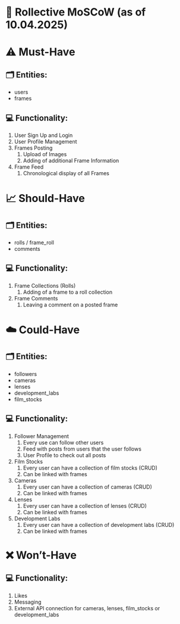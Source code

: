 # 🚩 Rollective MoSCoW (as of 10.04.2025)

# ⚠️ Must-Have

## 🗂️ Entities:

- users
- frames

## 💻 Functionality:

1. User Sign Up and Login
2. User Profile Management
3. Frames Posting
   1. Upload of Images
   2. Adding of additional Frame Information
4. Frame Feed
   1. Chronological display of all Frames

# 📈 Should-Have

## 🗂️ Entities:

- rolls / frame_roll
- comments

## 💻 Functionality:

1. Frame Collections (Rolls)
   1. Adding of a frame to a roll collection
2. Frame Comments
   1. Leaving a comment on a posted frame

# ☁️ Could-Have

## 🗂️ Entities:

- followers
- cameras
- lenses
- development_labs
- film_stocks

## 💻 Functionality:

1. Follower Management
   1. Every use can follow other users
   2. Feed with posts from users that the user follows
   3. User Profile to check out all posts
2. Film Stocks
   1. Every user can have a collection of film stocks (CRUD)
   2. Can be linked with frames
3. Cameras
   1. Every user can have a collection of cameras (CRUD)
   2. Can be linked with frames
4. Lenses
   1. Every user can have a collection of lenses (CRUD)
   2. Can be linked with frames
5. Development Labs
   1. Every user can have a collection of development labs (CRUD)
   2. Can be linked with frames

# ❌ Won’t-Have

## 💻 Functionality:

1. Likes
2. Messaging
3. External API connection for cameras, lenses, film_stocks or development_labs
